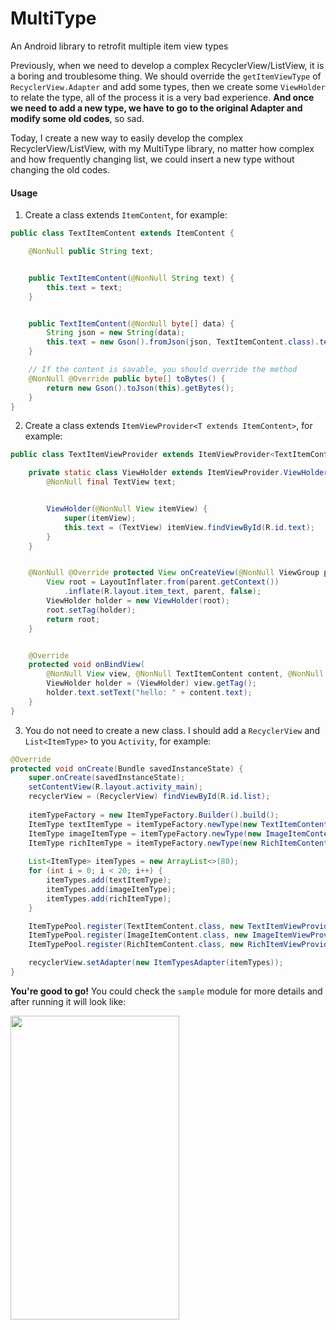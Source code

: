 # MultiType
An Android library to retrofit multiple item view types

Previously, when we need to develop a complex RecyclerView/ListView, it is a boring and troublesome thing. 
We should override the `getItemViewType` of `RecyclerView.Adapter` and add some types, 
then we create some `ViewHolder` to relate the type, all of the process it is a very bad experience.
**And once we need to add a new type, we have to go to the original Adapter and modify some old codes**, so sad. 

Today, I create a new way to easily develop the complex RecyclerView/ListView, with my MultiType library, 
no matter how complex and how frequently changing list, we could insert a new type without changing the old codes.

#### Usage

1. Create a class extends `ItemContent`, for example:

```java
public class TextItemContent extends ItemContent {

    @NonNull public String text;


    public TextItemContent(@NonNull String text) {
        this.text = text;
    }


    public TextItemContent(@NonNull byte[] data) {
        String json = new String(data);
        this.text = new Gson().fromJson(json, TextItemContent.class).text;
    }

    // If the content is savable, you should override the method
    @NonNull @Override public byte[] toBytes() {
        return new Gson().toJson(this).getBytes();
    }
}
```

2. Create a class extends `ItemViewProvider<T extends ItemContent>`, for example: 

```java
public class TextItemViewProvider extends ItemViewProvider<TextItemContent> {

    private static class ViewHolder extends ItemViewProvider.ViewHolder {
        @NonNull final TextView text;


        ViewHolder(@NonNull View itemView) {
            super(itemView);
            this.text = (TextView) itemView.findViewById(R.id.text);
        }
    }


    @NonNull @Override protected View onCreateView(@NonNull ViewGroup parent) {
        View root = LayoutInflater.from(parent.getContext())
            .inflate(R.layout.item_text, parent, false);
        ViewHolder holder = new ViewHolder(root);
        root.setTag(holder);
        return root;
    }


    @Override
    protected void onBindView(
        @NonNull View view, @NonNull TextItemContent content, @NonNull ItemType itemType) {
        ViewHolder holder = (ViewHolder) view.getTag();
        holder.text.setText("hello: " + content.text);
    }
}
```

3. You do not need to create a new class. I should add a `RecyclerView` and `List<ItemType>` to you `Activity`, for example: 

```java
@Override
protected void onCreate(Bundle savedInstanceState) {
    super.onCreate(savedInstanceState);
    setContentView(R.layout.activity_main);
    recyclerView = (RecyclerView) findViewById(R.id.list);
    
    itemTypeFactory = new ItemTypeFactory.Builder().build();
    ItemType textItemType = itemTypeFactory.newType(new TextItemContent("world"));
    ItemType imageItemType = itemTypeFactory.newType(new ImageItemContent(R.mipmap.ic_launcher));
    ItemType richItemType = itemTypeFactory.newType(new RichItemContent("小艾大人赛高", R.mipmap.avatar));
    
    List<ItemType> itemTypes = new ArrayList<>(80);
    for (int i = 0; i < 20; i++) {
        itemTypes.add(textItemType);
        itemTypes.add(imageItemType);
        itemTypes.add(richItemType);
    }

    ItemTypePool.register(TextItemContent.class, new TextItemViewProvider());
    ItemTypePool.register(ImageItemContent.class, new ImageItemViewProvider());
    ItemTypePool.register(RichItemContent.class, new RichItemViewProvider());

    recyclerView.setAdapter(new ItemTypesAdapter(itemTypes));
}
```

**You're good to go!** You could check the `sample` module for more details and after running it will look like: 

<img src="art/screenshsot.png" width=270 height=486/>




